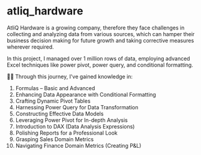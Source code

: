 # atliq_hardware
AtliQ Hardware is a growing company, therefore they face challenges in collecting and analyzing data from various sources, which can hamper their business decision making for future growth and taking corrective measures wherever required.

In this project, I managed over 1 million rows of data, employing advanced Excel techniques like power pivot, power query, and conditional formatting.

👨‍💻 Through this journey, I've gained knowledge in:

1. Formulas – Basic and Advanced
2. Enhancing Data Appearance with Conditional Formatting
3. Crafting Dynamic Pivot Tables
4. Harnessing Power Query for Data Transformation
5. Constructing Effective Data Models
6. Leveraging Power Pivot for In-depth Analysis
7. Introduction to DAX (Data Analysis Expressions)
8. Polishing Reports for a Professional Look
9. Grasping Sales Domain Metrics
10. Navigating Finance Domain Metrics (Creating P&L)
